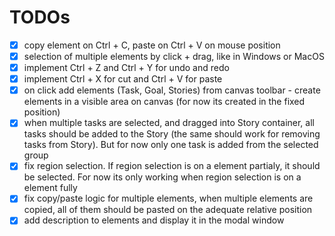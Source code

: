 # TODOs

- [x] copy element on Ctrl + C, paste on Ctrl + V on mouse position
- [x] selection of multiple elements by click + drag, like in Windows or MacOS
- [x] implement Ctrl + Z and Ctrl + Y for undo and redo
- [x] implement Ctrl + X for cut and Ctrl + V for paste
- [x] on click add elements (Task, Goal, Stories) from canvas toolbar - create elements in a visible area on canvas (for now its created in the fixed position)
- [x] when multiple tasks are selected, and dragged into Story container, all tasks should be added to the Story (the same should work for removing tasks from Story). But for now only one task is added from the selected group
- [x] fix region selection. If region selection is on a element partialy, it should be selected. For now its only working when region selection is on a element fully
- [x] fix copy/paste logic for multiple elements, when multiple elements are copied, all of them should be pasted on the adequate relative position
- [x] add description to elements and display it in the modal window